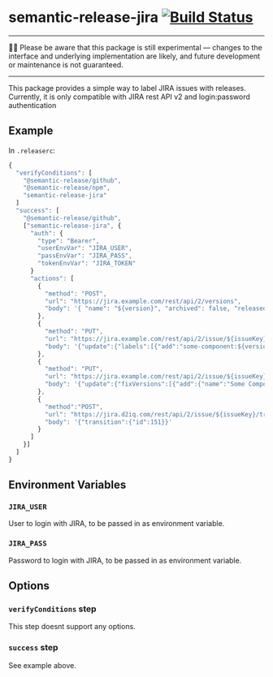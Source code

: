 # semantic-release-jira [![Build Status](https://travis-ci.org/juliangieseke/semantic-release-jira.svg?branch=master)](https://travis-ci.org/juliangieseke/semantic-release-jira)

---

👩‍🔬 Please be aware that this package is still experimental —
changes to the interface and underlying implementation are likely,
and future development or maintenance is not guaranteed.

---

This package provides a simple way to label JIRA issues with releases.
Currently, it is only compatible with JIRA rest API v2 and login:password authentication

## Example

In `.releaserc`:

```js
{
  "verifyConditions": [
    "@semantic-release/github",
    "@semantic-release/npm",
    "semantic-release-jira"
  ]
  "success": [
    "@semantic-release/github",
    ["semantic-release-jira", {
      "auth": {
        "type": "Bearer",
        "userEnvVar": "JIRA_USER",
        "passEnvVar": "JIRA_PASS",
        "tokenEnvVar": "JIRA_TOKEN"
      }
      "actions": [
        {
          "method": "POST",
          "url": "https://jira.example.com/rest/api/2/versions",
          "body": '{ "name": "${version}", "archived": false, "released": true, "project": "${project}"}'
        },
        {
          "method": "PUT",
          "url": "https://jira.example.com/rest/api/2/issue/${issueKey}",
          "body": '{"update":{"labels":[{"add":"some-component:${version}"}]}}'
        },
        {
          "method": "PUT",
          "url": "https://jira.example.com/rest/api/2/issue/${issueKey}",
          "body": '{"update":{"fixVersions":[{"add":{"name":"Some Component ${version}"}}]}}'
        },
        {
          "method":"POST",
          "url": "https://jira.d2iq.com/rest/api/2/issue/${issueKey}/transitions",
          "body": '{"transition":{"id":151}}'
        }
      ]
    }]
  ]
}
```

## Environment Variables

### `JIRA_USER`

User to login with JIRA, to be passed in as environment variable.

### `JIRA_PASS`

Password to login with JIRA, to be passed in as environment variable.

## Options

### `verifyConditions` step

This step doesnt support any options.

### `success` step

See example above.
